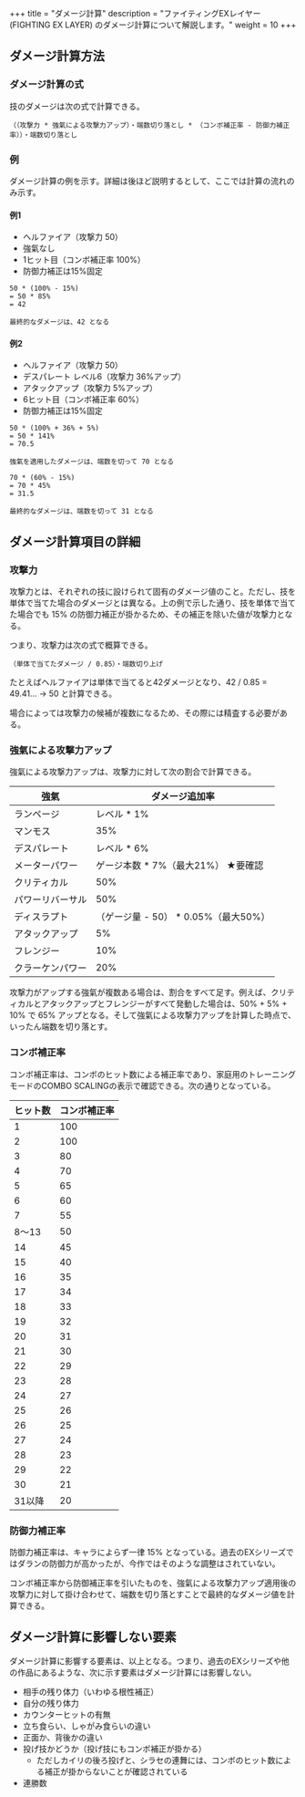 +++
title = "ダメージ計算"
description = "ファイティングEXレイヤー (FIGHTING EX LAYER) のダメージ計算について解説します。"
weight = 10
+++

## ダメージ計算方法

### ダメージ計算の式

技のダメージは次の式で計算できる。

```
（（攻撃力 * 強氣による攻撃力アップ）・端数切り落とし * （コンボ補正率 - 防御力補正率））・端数切り落とし
```

### 例

ダメージ計算の例を示す。詳細は後ほど説明するとして、ここでは計算の流れのみ示す。

#### 例1
- ヘルファイア（攻撃力 50）
- 強氣なし
- 1ヒット目（コンボ補正率 100%）
- 防御力補正は15%固定

```
50 * (100% - 15%)
= 50 * 85%
= 42

最終的なダメージは、42 となる
```

#### 例2
- ヘルファイア（攻撃力 50）
- デスパレート レベル6（攻撃力 36%アップ）
- アタックアップ（攻撃力 5%アップ）
- 6ヒット目（コンボ補正率 60%）
- 防御力補正は15%固定

```
50 * (100% + 36% + 5%)
= 50 * 141%
= 70.5

強氣を適用したダメージは、端数を切って 70 となる

70 * (60% - 15%)
= 70 * 45%
= 31.5

最終的なダメージは、端数を切って 31 となる
```

## ダメージ計算項目の詳細

### 攻撃力

攻撃力とは、それぞれの技に設けられて固有のダメージ値のこと。ただし、技を単体で当てた場合のダメージとは異なる。上の例で示した通り、技を単体で当てた場合でも 15% の防御力補正が掛かるため、その補正を除いた値が攻撃力となる。

つまり、攻撃力は次の式で概算できる。
```
（単体で当てたダメージ / 0.85）・端数切り上げ
```
たとえばヘルファイアは単体で当てると42ダメージとなり、42 / 0.85 = 49.41... → 50 と計算できる。

場合によっては攻撃力の候補が複数になるため、その際には精査する必要がある。

### 強氣による攻撃力アップ

強氣による攻撃力アップは、攻撃力に対して次の割合で計算できる。

|強氣|ダメージ追加率|
|----|--------------|
|ランページ|レベル * 1%|
|マンモス|35%|
|デスパレート|レベル * 6%|
|メーターパワー|ゲージ本数 * 7%（最大21%） ★要確認|
|クリティカル|50%|
|パワーリバーサル|50%|
|ディスラプト|（ゲージ量 - 50） * 0.05%（最大50%）|
|アタックアップ|5%|
|フレンジー|10%|
|クラーケンパワー|20%|

攻撃力がアップする強氣が複数ある場合は、割合をすべて足す。例えば、クリティカルとアタックアップとフレンジーがすべて発動した場合は、50% + 5% + 10% で 65% アップとなる。そして強氣による攻撃力アップを計算した時点で、いったん端数を切り落とす。

### コンボ補正率

コンボ補正率は、コンボのヒット数による補正率であり、家庭用のトレーニングモードのCOMBO SCALINGの表示で確認できる。次の通りとなっている。

|ヒット数|コンボ補正率|
|--------|------------|
|1|100|
|2|100|
|3|80|
|4|70|
|5|65|
|6|60|
|7|55|
|8〜13|50|
|14|45|
|15|40|
|16|35|
|17|34|
|18|33|
|19|32|
|20|31|
|21|30|
|22|29|
|23|28|
|24|27|
|25|26|
|26|25|
|27|24|
|28|23|
|29|22|
|30|21|
|31以降|20|

### 防御力補正率

防御力補正率は、キャラによらず一律 15% となっている。過去のEXシリーズではダランの防御力が高かったが、今作ではそのような調整はされていない。

コンボ補正率から防御補正率を引いたものを、強氣による攻撃力アップ適用後の攻撃力に対して掛け合わせて、端数を切り落とすことで最終的なダメージ値を計算できる。

## ダメージ計算に影響しない要素

ダメージ計算に影響する要素は、以上となる。つまり、過去のEXシリーズや他の作品にあるような、次に示す要素はダメージ計算には影響しない。

- 相手の残り体力（いわゆる根性補正）
- 自分の残り体力
- カウンターヒットの有無
- 立ち食らい、しゃがみ食らいの違い
- 正面か、背後かの違い
- 投げ技かどうか（投げ技にもコンボ補正が掛かる）
  - ただしカイリの後ろ投げと、シラセの連舞には、コンボのヒット数による補正が掛からないことが確認されている
- 連勝数
